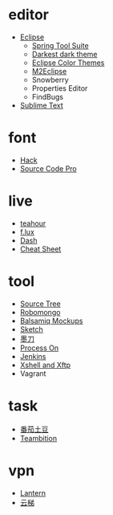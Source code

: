 # editor
- [Eclipse](http://www.eclipse.org)
  - [Spring Tool Suite](http://spring.io/tools/sts/all)
  - [Darkest dark theme](https://www.genuitec.com/tech/darkest-dark)
  - [Eclipse Color Themes](http://www.eclipsecolorthemes.org)
  - [M2Eclipse](http://www.eclipse.org/m2e)
  - Snowberry
  - Properties Editor
  - FindBugs
- [Sublime Text](http://www.sublimetext.com)

# font
- [Hack](http://sourcefoundry.org/hack)
- [Source Code Pro](http://adobe-fonts.github.io/source-code-pro)

# live
- [teahour](http://teahour.fm)
- [f.lux](https://justgetflux.com)
- [Dash](https://kapeli.com/dash)
- [Cheat Sheet](https://www.mediaatelier.com/CheatSheet)

# tool
- [Source Tree](https://www.sourcetreeapp.com)
- [Robomongo](https://robomongo.org)
- [Balsamiq Mockups](https://balsamiq.com)
- [Sketch](https://www.sketchapp.com)
- [墨刀](https://modao.cc)
- [Process On](https://www.processon.com)
- [Jenkins](https://jenkins.io)
- [Xshell and Xftp](http://www.netsarang.com)
- Vagrant

# task
- [番茄土豆](https://www.pomotodo.com)
- [Teambition](https://www.teambition.com)

# vpn
- [Lantern](https://github.com/getlantern/lantern)
- [云梯](https://www.yuntipub.com)
